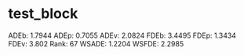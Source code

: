 # test_block

ADEb: 1.7944
ADEp: 0.7055
ADEv: 2.0824
FDEb: 3.4495
FDEp: 1.3434
FDEv: 3.802
Rank: 67
WSADE: 1.2204
WSFDE: 2.2985